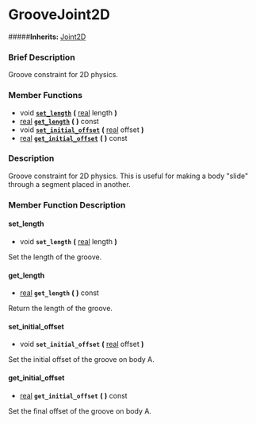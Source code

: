 #  GrooveJoint2D  
#####**Inherits:** [Joint2D](class_joint2d)

###  Brief Description  
Groove constraint for 2D physics.

###  Member Functions 
  * void  **[`set_length`](#set_length)**  **(** [real](class_real) length  **)**
  * [real](class_real)  **[`get_length`](#get_length)**  **(** **)** const
  * void  **[`set_initial_offset`](#set_initial_offset)**  **(** [real](class_real) offset  **)**
  * [real](class_real)  **[`get_initial_offset`](#get_initial_offset)**  **(** **)** const

###  Description  
Groove constraint for 2D physics. This is useful for making a body "slide" through a segment placed in another.

###  Member Function Description  

#### <a name="set_length">set_length</a>
  * void  **`set_length`**  **(** [real](class_real) length  **)**

Set the length of the groove.

#### <a name="get_length">get_length</a>
  * [real](class_real)  **`get_length`**  **(** **)** const

Return the length of the groove.

#### <a name="set_initial_offset">set_initial_offset</a>
  * void  **`set_initial_offset`**  **(** [real](class_real) offset  **)**

Set the initial offset of the groove on body A.

#### <a name="get_initial_offset">get_initial_offset</a>
  * [real](class_real)  **`get_initial_offset`**  **(** **)** const

Set the final offset of the groove on body A.
